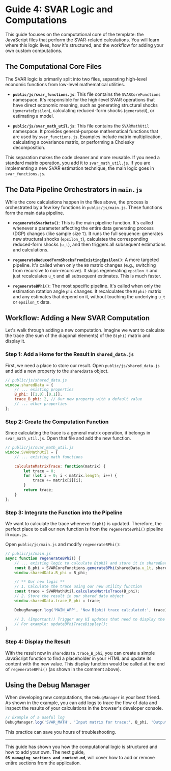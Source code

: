 # Guide 4: SVAR Logic and Computations

This guide focuses on the computational core of the template: the JavaScript files that perform the SVAR-related calculations. You will learn where this logic lives, how it's structured, and the workflow for adding your own custom computations.

## The Computational Core Files

The SVAR logic is primarily split into two files, separating high-level economic functions from low-level mathematical utilities.

-   **`public/js/svar_functions.js`**: This file contains the `SVARCoreFunctions` namespace. It's responsible for the high-level SVAR operations that have direct economic meaning, such as generating structural shocks (`generateEpsilon`), calculating reduced-form shocks (`generateU`), or estimating a model.

-   **`public/js/svar_math_util.js`**: This file contains the `SVARMathUtil` namespace. It provides general-purpose mathematical functions that are used by `svar_functions.js`. Examples include matrix multiplication, calculating a covariance matrix, or performing a Cholesky decomposition.

This separation makes the code cleaner and more reusable. If you need a standard matrix operation, you add it to `svar_math_util.js`. If you are implementing a new SVAR estimation technique, the main logic goes in `svar_functions.js`.

## The Data Pipeline Orchestrators in `main.js`

While the core calculations happen in the files above, the process is orchestrated by a few key functions in `public/js/main.js`. These functions form the main data pipeline.

-   **`regenerateSvarData()`**: This is the main pipeline function. It's called whenever a parameter affecting the entire data generating process (DGP) changes (like sample size `T`). It runs the full sequence: generates new structural shocks (`epsilon_t`), calculates the corresponding reduced-form shocks (`u_t`), and then triggers all subsequent estimations and calculations.

-   **`regenerateReducedFormShocksFromExistingEpsilon()`**: A more targeted pipeline. It's called when only the `B0` matrix changes (e.g., switching from recursive to non-recursive). It skips regenerating `epsilon_t` and just recalculates `u_t` and all subsequent estimates. This is much faster.

-   **`regenerateBPhi()`**: The most specific pipeline. It's called when only the estimation rotation angle `phi` changes. It recalculates the `B(phi)` matrix and any estimates that depend on it, without touching the underlying `u_t` or `epsilon_t` data.

## Workflow: Adding a New SVAR Computation

Let's walk through adding a new computation. Imagine we want to calculate the trace (the sum of the diagonal elements) of the `B(phi)` matrix and display it.

### Step 1: Add a Home for the Result in `shared_data.js`

First, we need a place to store our result. Open `public/js/shared_data.js` and add a new property to the `sharedData` object.

```javascript
// public/js/shared_data.js
window.sharedData = {
    // ... existing properties
    B_phi: [[1,0],[0,1]],
    trace_B_phi: 2, // Our new property with a default value
    // ... other properties
};
```

### Step 2: Create the Computation Function

Since calculating the trace is a general matrix operation, it belongs in `svar_math_util.js`. Open that file and add the new function.

```javascript
// public/js/svar_math_util.js
window.SVARMathUtil = {
    // ... existing math functions

    calculateMatrixTrace: function(matrix) {
        let trace = 0;
        for (let i = 0; i < matrix.length; i++) {
            trace += matrix[i][i];
        }
        return trace;
    }
};
```

### Step 3: Integrate the Function into the Pipeline

We want to calculate the trace whenever `B(phi)` is updated. Therefore, the perfect place to call our new function is from the `regenerateBPhi()` pipeline in `main.js`.

Open `public/js/main.js` and modify `regenerateBPhi()`:

```javascript
// public/js/main.js
async function regenerateBPhi() {
    // ... existing logic to calculate B(phi) and store it in sharedData.B_phi
    const B_phi = SVARCoreFunctions.generateBPhi(sharedData.u_1t, sharedData.u_2t, sharedData.phi);
    window.sharedData.B_phi = B_phi;

    // ** Our new logic **
    // 1. Calculate the trace using our new utility function
    const trace = SVARMathUtil.calculateMatrixTrace(B_phi);
    // 2. Store the result in our shared data object
    window.sharedData.trace_B_phi = trace;

    DebugManager.log('MAIN_APP', 'New B(phi) trace calculated:', trace);

    // 3. (Important!) Trigger any UI updates that need to display the new value
    // For example: updateBPhiTraceDisplay();
}
```

### Step 4: Display the Result

With the result now in `sharedData.trace_B_phi`, you can create a simple JavaScript function to find a placeholder in your HTML and update its content with the new value. This display function would be called at the end of `regenerateBPhi()` (as shown in the comment above).

## Using the Debug Manager

When developing new computations, the `DebugManager` is your best friend. As shown in the example, you can add logs to trace the flow of data and inspect the results of your calculations in the browser's developer console.

```javascript
// Example of a useful log
DebugManager.log('SVAR_MATH', 'Input matrix for trace:', B_phi, 'Output:', trace);
```

This practice can save you hours of troubleshooting.

---

This guide has shown you how the computational logic is structured and how to add your own. The next guide, **`05_managing_sections_and_content.md`**, will cover how to add or remove entire sections from the application.
